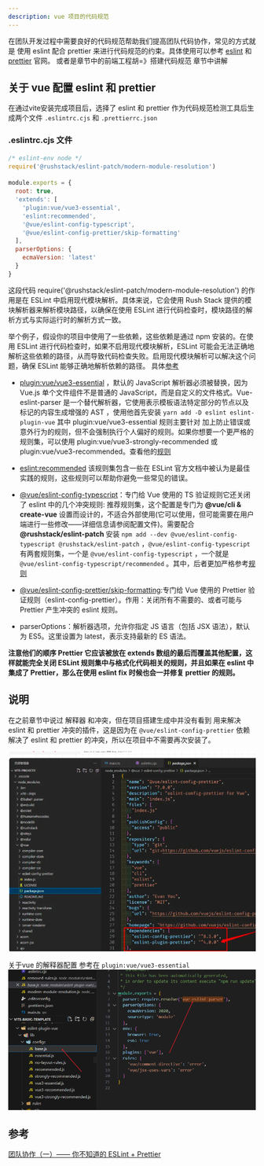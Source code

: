 ```yaml
---
description: vue 项目的代码规范
---
```


在团队开发过程中需要良好的代码规范帮助我们提高团队代码协作，常见的方式就是 使用 eslint 配合 prettier 来进行代码规范的约束。具体使用可以参考 [eslint](https://eslint.org/) 和 [prettier](https://prettier.io/) 官网。 或者是章节中的前端工程胡=》搭建代码规范 章节中讲解


## 关于 vue 配置 eslint 和 prettier

在通过vite安装完成项目后，选择了 eslint 和 prettier 作为代码规范检测工具后生成两个文件  `.eslintrc.cjs` 和 `.prettierrc.json`

### .eslintrc.cjs 文件



~~~js
/* eslint-env node */
require('@rushstack/eslint-patch/modern-module-resolution')

module.exports = {
  root: true,
  'extends': [
    'plugin:vue/vue3-essential',
    'eslint:recommended',
    '@vue/eslint-config-typescript',
    '@vue/eslint-config-prettier/skip-formatting'
  ],
  parserOptions: {
    ecmaVersion: 'latest'
  }
}
~~~
这段代码 require('@rushstack/eslint-patch/modern-module-resolution') 的作用是在 ESLint 中启用现代模块解析。具体来说，它会使用 Rush Stack 提供的模块解析器来解析模块路径，以确保在使用 ESLint 进行代码检查时，模块路径的解析方式与实际运行时的解析方式一致。

举个例子，假设你的项目中使用了一些依赖，这些依赖是通过 npm 安装的。在使用 ESLint 进行代码检查时，如果不启用现代模块解析，ESLint 可能会无法正确地解析这些依赖的路径，从而导致代码检查失败。启用现代模块解析可以解决这个问题，确保 ESLint 能够正确地解析依赖的路径。 具体[参考](https://github.com/eslint/eslint/issues/3458)

* [plugin:vue/vue3-essential](https://eslint.vuejs.org/user-guide/#installation) ，默认的 JavaScript 解析器必须被替换，因为 Vue.js 单个文件组件不是普通的 JavaScript，而是自定义的文件格式。Vue-eslint-parser 是一个替代解析器，它使用表示模板语法特定部分的节点以及 标记的内容生成增强的 AST	，使用他首先安装 `yarn add -D eslint eslint-plugin-vue` 其中 plugin:vue/vue3-essential 规则主要针对 加上防止错误或意外行为的规则，但不会强制执行个人偏好的规则。如果你想要一个更严格的规则集，可以使用 plugin:vue/vue3-strongly-recommended 或 plugin:vue/vue3-recommended。查看他的[规则](https://eslint.vuejs.org/rules/)

* [eslint:recommended](https://eslint.org/docs/rules/) 该规则集包含一些在 ESLint 官方文档中被认为是最佳实践的规则，这些规则可以帮助你避免一些常见的错误。

* [@vue/eslint-config-typescript](https://www.npmjs.com/package/@vue/eslint-config-typescript)：专门给 Vue 使用的 TS 验证规则它还关闭了 eslint 中的几个冲突规则: 推荐规则集，这个配置是专门为 **@vue/cli & create-vue** 设置而设计的，不适合外部使用(它可以使用，但可能需要在用户端进行一些修改——详细信息请参阅配置文件)。需要配合 **@rushstack/eslint-patch** 安装 `npm add --dev @vue/eslint-config-typescript @rushstack/eslint-patch` ，`@vue/eslint-config-typescript` 有两套规则集，一个是 `@vue/eslint-config-typescript` ，一个就是 `@vue/eslint-config-typescript/recommended` 。其中，后者更加严格参考[规则](https://typescript-eslint.io/rules/)


* [@vue/eslint-config-prettier/skip-formatting](https://www.npmjs.com/package/@vue/eslint-config-prettier):专门给 Vue 使用的 Prettier 验证规则（eslint-config-prettier）。作用：关闭所有不需要的、或者可能与 Prettier 产生冲突的 eslint 规则。


* parserOptions：解析器选项，允许你指定 JS 语言（包括 JSX 语法），默认为 ES5。这里设置为 latest，表示支持最新的 ES 语法。

**注意他们的顺序 Prettier 它应该被放在 extends 数组的最后而覆盖其他配置，这样就能完全关闭 ESLint 规则集中与格式化代码相关的规则，并且如果在 eslint 中集成了  Prettier，那么在使用 eslint fix 时候也会一并修复 prettier 的规则。**

## 说明
在之前章节中说过 解释器 和冲突，但在项目搭建生成中并没有看到 用来解决 eslint 和 prettier 冲突的插件，这是因为在 `@vue/eslint-config-prettier`  依赖解决了 eslint 和 prettier 的冲突，所以在项目中不需要再次安装了。

![](/images/2023-08-17-08-22-36.png)


关于vue 的解释器配置 参考在 `plugin:vue/vue3-essential`
![](/images/2023-08-17-08-25-37.png)


## 参考

[团队协作（一）—— 你不知道的 ESLint + Prettier ](https://www.cnblogs.com/buildnewhomeland/p/17403682.html)